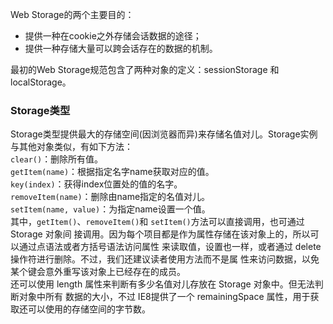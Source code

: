 Web Storage的两个主要目的：  
* 提供一种在cookie之外存储会话数据的途径；  
* 提供一种存储大量可以跨会话存在的数据的机制。  

最初的Web Storage规范包含了两种对象的定义：sessionStorage 和 localStorage。  
### Storage类型  
Storage类型提供最大的存储空间(因浏览器而异)来存储名值对儿。Storage实例与其他对象类似，有如下方法：  
`clear()`：删除所有值。  
`getItem(name)`：根据指定名字name获取对应的值。  
`key(index)`：获得index位置处的值的名字。  
`removeItem(name)`：删除由name指定的名值对儿。  
`setItem(name, value)`：为指定name设置一个值。  
其中，`getItem()`、`removeItem()`和 `setItem()`方法可以直接调用，也可通过 Storage 对象间 接调用。因为每个项目都是作为属性存储在该对象上的，所以可以通过点语法或者方括号语法访问属性 来读取值，设置也一样，或者通过 delete 操作符进行删除。不过，我们还建议读者使用方法而不是属 性来访问数据，以免某个键会意外重写该对象上已经存在的成员。  
还可以使用 length 属性来判断有多少名值对儿存放在 Storage 对象中。但无法判断对象中所有 数据的大小，不过 IE8提供了一个 remainingSpace 属性，用于获取还可以使用的存储空间的字节数。


 